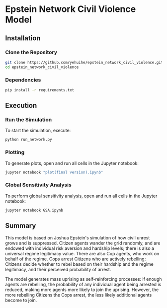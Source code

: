 # Epstein Network Civil Violence Model

## Installation
### Clone the Repository
```bash
git clone https://github.com/yehuihe/epstein_network_civil_violence.git
cd epstein_network_civil_violence
```
### Dependencies
```bash
pip install -r requirements.txt
```

## Execution
### Run the Simulation
To start the simulation, execute:
```bash
python run_network.py
```

### Plotting
To generate plots, open and run all cells in the Jupyter notebook:
```bash
jupyter notebook "plot(final version).ipynb"
```

### Global Sensitivity Analysis
To perform global sensitivity analysis, open and run all cells in the Jupyter notebook:
```bash
jupyter notebook GSA.ipynb
```

## Summary

This model is based on Joshua Epstein's simulation of how civil unrest grows and is suppressed. Citizen agents wander the grid randomly, and are endowed with individual risk aversion and hardship levels; there is also a universal regime legitimacy value. There are also Cop agents, who work on behalf of the regime. Cops arrest Citizens who are actively rebelling; Citizens decide whether to rebel based on their hardship and the regime legitimacy, and their perceived probability of arrest.

The model generates mass uprising as self-reinforcing processes: if enough agents are rebelling, the probability of any individual agent being arrested is reduced, making more agents more likely to join the uprising. However, the more rebelling Citizens the Cops arrest, the less likely additional agents become to join.

